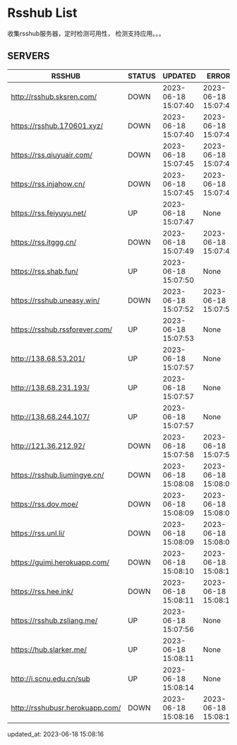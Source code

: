 # Rsshub List

收集rsshub服务器，定时检测可用性， 检测支持应用。。。


## SERVERS

|  RSSHUB   | STATUS  | UPDATED  | ERROR  | TWITTER |  
|  ----  | ----  | ----  | ----  | ---- |  
| http://rsshub.sksren.com/ | DOWN | 2023-06-18 15:07:40 | 2023-06-18 15:07:40 |  
| https://rsshub.170601.xyz/ | DOWN | 2023-06-18 15:07:40 | 2023-06-18 15:07:40 |  
| https://rss.qiuyuair.com/ | DOWN | 2023-06-18 15:07:45 | 2023-06-18 15:07:45 |  
| https://rss.injahow.cn/ | DOWN | 2023-06-18 15:07:45 | 2023-06-18 15:07:45 |  
| https://rss.feiyuyu.net/ | UP | 2023-06-18 15:07:47 | None |OK|  
| https://rss.itggg.cn/ | DOWN | 2023-06-18 15:07:49 | 2023-06-18 15:07:49 |  
| https://rss.shab.fun/ | UP | 2023-06-18 15:07:50 | None ||  
| https://rsshub.uneasy.win/ | DOWN | 2023-06-18 15:07:52 | 2023-06-18 15:07:52 |  
| https://rsshub.rssforever.com/ | UP | 2023-06-18 15:07:53 | None |OK|  
| http://138.68.53.201/ | UP | 2023-06-18 15:07:57 | None ||  
| http://138.68.231.193/ | UP | 2023-06-18 15:07:57 | None ||  
| http://138.68.244.107/ | UP | 2023-06-18 15:07:57 | None ||  
| http://121.36.212.92/ | DOWN | 2023-06-18 15:07:58 | 2023-06-18 15:07:58 |  
| https://rsshub.liumingye.cn/ | DOWN | 2023-06-18 15:08:08 | 2023-06-18 15:08:08 |  
| https://rss.dov.moe/ | DOWN | 2023-06-18 15:08:09 | 2023-06-18 15:08:09 |  
| https://rss.unl.li/ | DOWN | 2023-06-18 15:08:09 | 2023-06-18 15:08:09 |  
| https://guimi.herokuapp.com/ | DOWN | 2023-06-18 15:08:10 | 2023-06-18 15:08:10 |  
| https://rss.hee.ink/ | DOWN | 2023-06-18 15:08:11 | 2023-06-18 15:08:11 |  
| https://rsshub.zsliang.me/ | UP | 2023-06-18 15:07:56 | None |OK|  
| https://hub.slarker.me/ | UP | 2023-06-18 15:08:11 | None |OK|  
| http://i.scnu.edu.cn/sub | UP | 2023-06-18 15:08:14 | None ||  
| http://rsshubusr.herokuapp.com/ | DOWN | 2023-06-18 15:08:16 | 2023-06-18 15:08:16 |  
  

updated_at: 2023-06-18 15:08:16  

